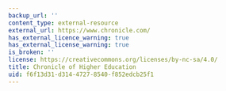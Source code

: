 ```yaml
---
backup_url: ''
content_type: external-resource
external_url: https://www.chronicle.com/
has_external_licence_warning: true
has_external_license_warning: true
is_broken: ''
license: https://creativecommons.org/licenses/by-nc-sa/4.0/
title: Chronicle of Higher Education
uid: f6f13d31-d314-4727-8540-f852edcb25f1
---
```


